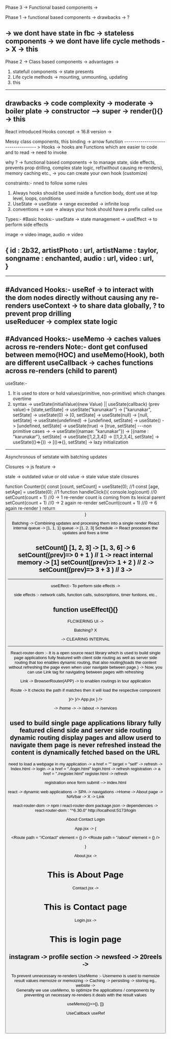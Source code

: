 Phase 3 -> Functional based components -> 

Phase 1 -> functional based components -> drawbacks -> ?

-> we dont have state in fbc -> stateless components
-> we dont have life cycle methods -> X
-> this  
------------------------------

Phase 2 -> Class based components -> advantages ->
1. statefull components -> state presents
2. Life cycle methods -> mounting, unmounting, updating
3. this
------------------------------------------

drawbacks -> code complexity -> moderate -> boiler plate -> constructor --> super
                                                        -> render(){}
                                                        -> this
------------------------------------------------------------------------------------------      

React introduced Hooks concept -> 16.8 version -> 

Messy class components,
this binding -> arrow function
----------------------------------- > Hooks -> hooks are Functions which are easier to code and to read -> need to invoke

why ? 
-> functional based components -> to manage state, side effects, prevents prop drilling, complex state logic, ref(without causing re-renders), memory caching etc.,
-> you can create your own hook (customize)

constraints:- nned to follow some rules
1. Always hooks should be used inside a function body, dont use at top level, loops, conditions 
2. UseState -> useState -> range exceeded -> infinite loop
3. conventions -> use -> always your hook should have a prefix called `use`


Types:- 
#Basic hooks:- 
useState -> state management -> 
useEffect -> to perform side effects

image -> video
image, audio ->  video

{
    id : 2b32,
    artistPhoto : url,
    artistName : taylor,
    songname : enchanted,
    audio : url,
    video : url,  
}
--------------------------------
 

---------------------------------------------
#Advanced Hooks:- 
useRef -> to interact with the dom nodes directly without causing any re-renders
useContext -> to share data globally, ? to prevent prop drilling  
useReducer -> complex state logic
----------------------------------------------
#Advanced Hooks:- 
useMemo -> caches values across re-renders
Note:- dont get confused between memo(HOC) and useMemo(Hook), both are different
useCallback -> caches functions across re-renders
(child to parent)
----------------------------------------------------------------------

useState:- 
1. It is used to store or hold values(primitive, non-primitive) which changes overtime
2. syntax -> useState(initialValue)(new Value) || useState(callback) (prev value)-> [state,setState]
          -> useState("karunakar")  -> ["karunakar", setState]
          -> useState(0)  -> [0, setState]
          -> useState(null)  -> [null, setState]
          -> useState(undefined)  -> [undefined, setState]
          -> useState()  -> [undefined, setState]
          -> useState(true)  -> [true, setState]
          ---non primitive cases -> 
          -> useState({namae: "karunakar"})  -> [{name : "karunakar"}, setState]
          -> useState([1,2,3,4])  -> [[1,2,3,4], setState]
          -> useState(()=>{})  -> [()=>{}, setState] -> lazy initialization

----------------------------------------------------------------------------------------

Asynchronous of setstate with batching updates

Closures -> js feature -> 

stale -> outdated value or old value -> stale value 
stale closures

function Counter(){
    const [count, setCount] = useState(0);  //1
    const [age, setAge] = useState(0); //1
    function handleClick(){
        console.log(count) //0
        setCount(count + 1) //0 -> 1     re-render     count  is coming from its lexical parent
        setCount(count + 1) //0 -> 2        again re-render
        setCount(count + 1) //0 -> 6      again re-render
    }
    return <button onClick = {handleClick}>
}

Batching -> Combining updates and procesing them into a single render
React internal queue -> [1, 1, 1]
               queue -> [1, 2, 3]
Schedule -> React processes the updates and fixes a time

setCount()
[1, 2, 3] -> [1, 3, 6] -> 6
setCount((prev)=> 0 + 1 ) // 1 -> react internal memory -> [1]
setCount((prev)=> 1 + 2 ) // 2 -> 
setCount((prev)=> 3 + 3 ) // 3 -> 
---------------------------------------------------------
<!-- console.log(count)  // 0
setCount(count - 1); // 0 - 1 => -1
setCount(prev => prev + 1); // -1 + 1 => 0


Queue = [-1, 0] -->
----------------------------------------------------------------------------


useEffect:-  To perform side effects -> 

side effects :- network calls, function calls, subscriptions, timer funtions, etc.,

function useEffect(){}
-----------------------------------------------------------------------------------------------------------------

FLCIKERING UI -> 

Batching?    X


-> CLEARING INTERVAL


-----------------------------------------------------


React-router-dom :- 
It is a open source react library which is used to build single page applications fully featured with client side routing as well as server side routing that too enables dynamic routing, that also routing(loads the content without refreshing the page even when user navigate between page.)
-> Now, you can use Link tag for navigating between pages with refreshing

Link -> BrowserRouter(APP) -> to enablen routings in tour application 

Route -> It checks the path if matches then it will load the respective component

<Routes>
<Route path = "/home" element = {<Home />}/>  
<Route path = "/services" element = {<Services />}/>
</Routes>

<BrowserRouter>
App.jsx
</BrowserRouter>

<Routes>
<Route path = "/cart" element = {<Cart />} />
</Routes>


-> /home -> 
-> /about
-> /services

used to build single page applications
library
fully featured cliend side and server side routing 
dynamic routing
display pages and allow userd to navigate them
page is never refreshed  instead the content is dynamically fetched based on the URL
-----------------------------------------------------------------------------------------------------------

need to load a webpage in my application -> 
a href = "" target = "self" -> refresh -> 
Index.html ->
login -> a href = "./login.html" login.html -> refresh
registration -> a href = "./register.html" register.html -> refresh

registration  once form submit --> index.html

react -> dynamic web applications -> SPA -> navigations ->Home -> About page -> NAVbar -> X -> Link

react-router-dom -> 
npm i react-router-dom
package.json -> dependencies -> react-router-dom : "^6.30.0"
http://localhost:5173/login
<Link to = "./about">About</Link>
<Link to = "./Contact">Contact</Link>
<Link to = "./login">Login</Link>

App.jsx -> {
    <BrowserRouter>
    <Header />
    <Banner />
    <Routes>
    <Route path = "/Contact" element = {<Contact />} />
    <Route path = "/about" element = {<About />} />
    </Routes>
    </BrowserRouter>

}

About.jsx -> <h1>This is About Page </h1>
Contact.jsx -> <h1>This is Contact page</h1>
Login.jsx -> <h1>This is login page

instagram -> profile section -> newsfeed -> 20reels -> 
-----------------------------------------------------------------------------------------------------
To prevent unnecessary re-renders
UseMemo :- 
Usememo is used to memoize result values
memoize or memoizing -> Caching -> persisting -> storing
eg., website ->  
Generally we use useMemo, to optimize the applications / components by preventing un necessary re-renders 
it deals with the result values

useMemo(()=>{}, [])


UseCallback
useRef















































